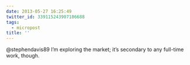 ```yaml
---
date: 2013-05-27 16:25:49
twitter_id: 339115243907186688
tags:
  - micropost
title: ''
---
```


@stephendavis89 I’m exploring the market; it’s secondary to any full-time work, though.
